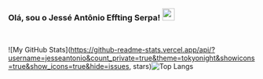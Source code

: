
<h3>Olá, sou o Jessé Antônio Effting Serpa! <img src="https://camo.githubusercontent.com/e8e7b06ecf583bc040eb60e44eb5b8e0ecc5421320a92929ce21522dbc34c891/68747470733a2f2f6d656469612e67697068792e636f6d2f6d656469612f6876524a434c467a6361737252346961377a2f67697068792e676966" href="#" width="25px"></h3>
<br>

![My GitHub Stats](https://github-readme-stats.vercel.app/api/?username=jesseantonio&count_private=true&theme=tokyonight&showicons=true&show_icons=true&hide=issues, stars)![Top Langs](https://github-readme-stats.vercel.app/api/top-langs/?username=jesseantonio&layout=compact)
